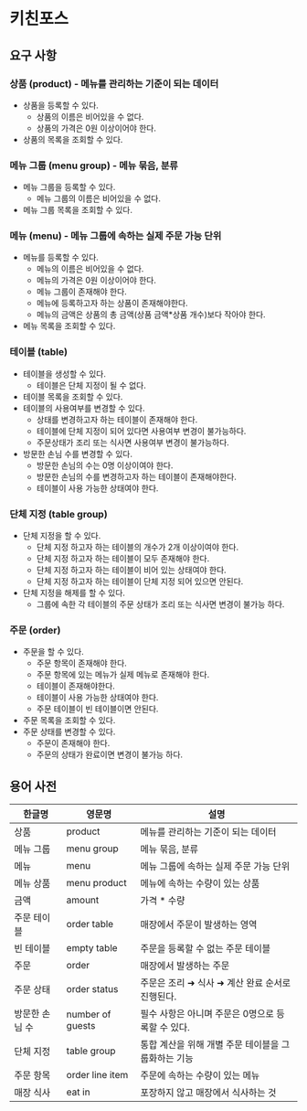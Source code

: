 # 키친포스

## 요구 사항

### 상품 (product) - 메뉴를 관리하는 기준이 되는 데이터
- 상품을 등록할 수 있다.
  - 상품의 이름은 비어있을 수 없다.
  - 상품의 가격은 0원 이상이어야 한다.
- 상품의 목록을 조회할 수 있다.

### 메뉴 그룹 (menu group) - 메뉴 묶음, 분류
- 메뉴 그룹을 등록할 수 있다.
  - 메뉴 그룹의 이름은 비어있을 수 없다.
- 메뉴 그룹 목록을 조회할 수 있다.

### 메뉴 (menu) - 메뉴 그룹에 속하는 실제 주문 가능 단위
- 메뉴를 등록할 수 있다.
  - 메뉴의 이름은 비어있을 수 없다.
  - 메뉴의 가격은 0원 이상이어야 한다.
  - 메뉴 그룹이 존재해야 한다.
  - 메뉴에 등록하고자 하는 상품이 존재해야한다.
  - 메뉴의 금액은 상품의 총 금액(상품 금액*상품 개수)보다 작아야 한다.
- 메뉴 목록을 조회할 수 있다.

### 테이블 (table)
- 테이블을 생성할 수 있다.
  - 테이블은 단체 지정이 될 수 없다.
- 테이블 목록을 조회할 수 있다.
- 테이블의 사용여부를 변경할 수 있다.
  - 상태를 변경하고자 하는 테이블이 존재해야 한다.
  - 테이블에 단체 지정이 되어 있다면 사용여부 변경이 불가능하다.
  - 주문상태가 조리 또는 식사면 사용여부 변경이 불가능하다.
- 방문한 손님 수를 변경할 수 있다.
  - 방문한 손님의 수는 0명 이상이여야 한다.
  - 방문한 손님의 수를 변경하고자 하는 테이블이 존재해야한다.
  - 테이블이 사용 가능한 상태여야 한다.

### 단체 지정 (table group)
- 단체 지정을 할 수 있다.
  - 단체 지정 하고자 하는 테이블의 개수가 2개 이상이여야 한다.
  - 단체 지정 하고자 하는 테이블이 모두 존재해야 한다.
  - 단체 지정 하고자 하는 테이블이 비어 있는 상태여야 한다.
  - 단체 지정 하고자 하는 테이블이 단체 지정 되어 있으면 안된다.
- 단체 지정을 해제를 할 수 있다.
  - 그룹에 속한 각 테이블의 주문 상태가 조리 또는 식사면 변경이 불가능 하다.

### 주문 (order)
- 주문을 할 수 있다.
    - 주문 항목이 존재해야 한다.
    - 주문 항목에 있는 메뉴가 실제 메뉴로 존재해야 한다.
    - 테이블이 존재해야한다.
    - 테이블이 사용 가능한 상태여야 한다.
    - 주문 테이블이 빈 테이블이면 안된다.
- 주문 목록을 조회할 수 있다.
- 주문 상태를 변경할 수 있다.
  - 주문이 존재해야 한다.
  - 주문의 상태가 완료이면 변경이 불가능 하다.

## 용어 사전

| 한글명 | 영문명 | 설명 |
| --- | --- | --- |
| 상품 | product | 메뉴를 관리하는 기준이 되는 데이터 |
| 메뉴 그룹 | menu group | 메뉴 묶음, 분류 |
| 메뉴 | menu | 메뉴 그룹에 속하는 실제 주문 가능 단위 |
| 메뉴 상품 | menu product | 메뉴에 속하는 수량이 있는 상품 |
| 금액 | amount | 가격 * 수량 |
| 주문 테이블 | order table | 매장에서 주문이 발생하는 영역 |
| 빈 테이블 | empty table | 주문을 등록할 수 없는 주문 테이블 |
| 주문 | order | 매장에서 발생하는 주문 |
| 주문 상태 | order status | 주문은 조리 ➜ 식사 ➜ 계산 완료 순서로 진행된다. |
| 방문한 손님 수 | number of guests | 필수 사항은 아니며 주문은 0명으로 등록할 수 있다. |
| 단체 지정 | table group | 통합 계산을 위해 개별 주문 테이블을 그룹화하는 기능 |
| 주문 항목 | order line item | 주문에 속하는 수량이 있는 메뉴 |
| 매장 식사 | eat in | 포장하지 않고 매장에서 식사하는 것 |
